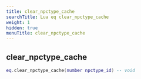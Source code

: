 ```yaml
---
title: clear_npctype_cache
searchTitle: Lua eq clear_npctype_cache
weight: 1
hidden: true
menuTitle: clear_npctype_cache
---
```

## clear_npctype_cache
```lua
eq.clear_npctype_cache(number npctype_id) -- void
```